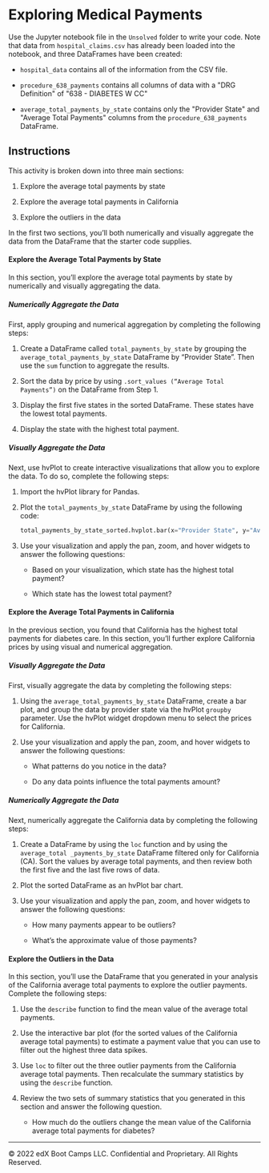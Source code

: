 # Exploring Medical Payments

Use the Jupyter notebook file in the `Unsolved` folder to write your code. Note that data from `hospital_claims.csv` has already been loaded into the notebook, and three DataFrames have been created:

* `hospital_data` contains all of the information from the CSV file.

* `procedure_638_payments` contains all columns of data with a "DRG Definition" of "638 - DIABETES W CC"

* `average_total_payments_by_state` contains only the "Provider State" and "Average Total Payments" columns from the `procedure_638_payments` DataFrame.

## Instructions

This activity is broken down into three main sections:

1. Explore the average total payments by state

2. Explore the average total payments in California

3. Explore the outliers in the data

In the first two sections, you’ll both numerically and visually aggregate the data from the DataFrame that the starter code supplies.

#### Explore the Average Total Payments by State

In this section, you’ll explore the average total payments by state by numerically and visually aggregating the data.

##### Numerically Aggregate the Data

First, apply grouping and numerical aggregation by completing the following steps:

1. Create a DataFrame called `total_payments_by_state` by grouping the `average_total_payments_by_state` DataFrame by “Provider State”. Then use the `sum` function to aggregate the results.

2. Sort the data by price by using `.sort_values (“Average Total Payments”)` on the DataFrame from Step 1.

3. Display the first five states in the sorted DataFrame. These states have the lowest total payments.

4. Display the state with the highest total payment.

##### Visually Aggregate the Data

Next, use hvPlot to create interactive visualizations that allow you to explore the data. To do so, complete the following steps:

1. Import the hvPlot library for Pandas.

2. Plot the `total_payments_by_state` DataFrame by using the following code:

    ```python
    total_payments_by_state_sorted.hvplot.bar(x="Provider State", y="Average Total Payments")
    ```

3. Use your visualization and apply the pan, zoom, and hover widgets to answer the following questions:

    * Based on your visualization, which state has the highest total payment?

    * Which state has the lowest total payment?

#### Explore the Average Total Payments in California

In the previous section, you found that California has the highest total payments for diabetes care. In this section, you’ll further explore California prices by using visual and numerical aggregation.

##### Visually Aggregate the Data

First, visually aggregate the data by completing the following steps:

1. Using the `average_total_payments_by_state` DataFrame, create a bar plot, and group the data by provider state via the hvPlot `groupby` parameter. Use the hvPlot widget dropdown menu to select the prices for California.

2. Use your visualization and apply the pan, zoom, and hover widgets to answer the following questions:

    * What patterns do you notice in the data?

    * Do any data points influence the total payments amount?

##### Numerically Aggregate the Data

Next, numerically aggregate the California data by completing the following steps:

1. Create a DataFrame by using the `loc` function and by using the `average_total _payments_by_state` DataFrame filtered only for California (CA). Sort the values by average total payments, and then review both the first five and the last five rows of data.

2. Plot the sorted DataFrame as an hvPlot bar chart.

3. Use your visualization and apply the pan, zoom, and hover widgets to answer the following questions:

    * How many payments appear to be outliers?

    * What’s the approximate value of those payments?

#### Explore the Outliers in the Data

In this section, you’ll use the DataFrame that you generated in your analysis of the California average total payments to explore the outlier payments. Complete the following steps:

1. Use the `describe` function to find the mean value of the average total payments.

2. Use the interactive bar plot (for the sorted values of the California average total payments) to estimate a payment value that you can use to filter out the highest three data spikes.

3. Use `loc` to filter out the three outlier payments from the California average total payments. Then recalculate the summary statistics by using the `describe` function.

4. Review the two sets of summary statistics that you generated in this section and answer the following question.

    * How much do the outliers change the mean value of the California average total payments for diabetes?

---

© 2022 edX Boot Camps LLC. Confidential and Proprietary. All Rights Reserved.
